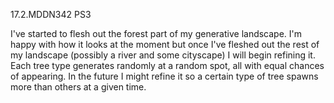 17.2.MDDN342 PS3

I've started to flesh out the forest part of my generative landscape. I'm happy with how it looks at the moment but once I've fleshed out the rest of my landscape (possibly a river and some cityscape) I will begin refining it. Each tree type generates randomly at a random spot, all with equal chances of appearing. In the future I might refine it so a certain type of tree spawns more than others at a given time. 
